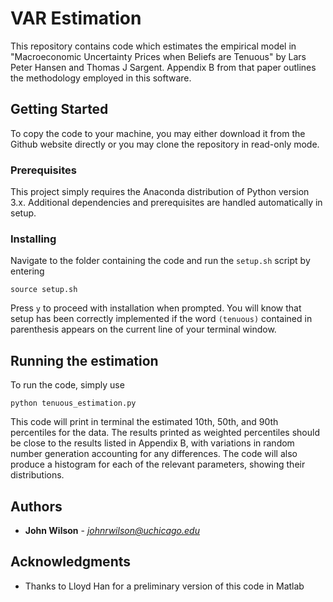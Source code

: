 # VAR Estimation

This repository contains code which estimates the empirical model in "Macroeconomic Uncertainty Prices when Beliefs are Tenuous" by Lars Peter Hansen and Thomas J Sargent. Appendix B from that paper outlines the methodology employed in this software.

## Getting Started

To copy the code to your machine, you may either download it from the Github website directly or you may clone the repository in read-only mode.

### Prerequisites

This project simply requires the Anaconda distribution of Python version 3.x. Additional dependencies and prerequisites are handled automatically in setup.

### Installing

Navigate to the folder containing the code and run the `setup.sh` script by entering

```
source setup.sh
```

Press `y` to proceed with installation when prompted. You will know that setup has been correctly implemented if the word `(tenuous)` contained in parenthesis appears on the current line of your terminal window.

## Running the estimation

To run the code, simply use

```
python tenuous_estimation.py
```

This code will print in terminal the estimated 10th, 50th, and 90th percentiles for the data. The results printed as weighted percentiles should be close to the results listed in Appendix B, with variations in random number generation accounting for any differences. The code will also produce a histogram for each of the relevant parameters, showing their distributions.

## Authors

* **John Wilson** - *johnrwilson@uchicago.edu*

## Acknowledgments

* Thanks to Lloyd Han for a preliminary version of this code in Matlab
